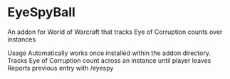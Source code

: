 # EyeSpyBall
An addon for World of Warcraft that tracks Eye of Corruption counts over instances

Usage
Automatically works once installed within the addon directory.
Tracks Eye of Corruption count across an instance until player leaves
Reports previous entry with /eyespy
